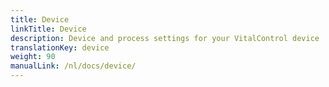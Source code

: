 ```yaml
---
title: Device
linkTitle: Device
description: Device and process settings for your VitalControl device
translationKey: device
weight: 90
manualLink: /nl/docs/device/
---
```

<script>
  window.location.href = "/nl/docs/device/";
</script>
